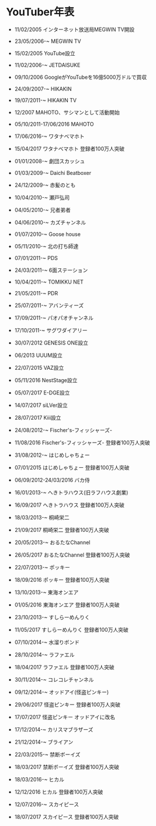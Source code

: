 YouTuber年表
===============

- 11/02/2005 インターネット放送局MEGWIN TV開設
- 23/05/2006-~ MEGWIN TV

- 15/02/2005 YouTube設立

- 11/02/2006-~ JETDAISUKE
- 09/10/2006 GoogleがYouTubeを16億5000万ドルで買収

- 24/09/2007-~ HIKAKIN
- 19/07/2011-~ HIKAKIN TV

- 12/2007 MAHOTO、サシマンとして活動開始
- 05/10/2011-17/06/2016 MAHOTO
- 17/06/2016-~ ワタナベマホト
- 15/04/2017 ワタナベマホト 登録者100万人突破

- 01/01/2008-~ 劇団スカッシュ

- 01/03/2009-~ Daichi Beatboxer
- 24/12/2009-~ 赤髪のとも

- 10/04/2010-~ 瀬戸弘司
- 04/05/2010-~ 兄者弟者
- 04/06/2010-~ カズチャンネル
- 01/07/2010-~ Goose house
- 05/11/2010-~ 北の打ち師達

- 07/01/2011-~ PDS
- 24/03/2011-~ 6面ステーション
- 10/04/2011-~ TOMIKKU NET
- 21/05/2011-~ PDR
- 25/07/2011-~ アバンティーズ
- 17/09/2011-~ パオパオチャンネル
- 17/10/2011-~ サグワダイアリー

- 30/07/2012 GENESIS ONE設立
- 06/2013 UUUM設立
- 22/07/2015 VAZ設立
- 05/11/2016 NestStage設立
- 05/07/2017 E-DGE設立
- 14/07/2017 siLVer設立
- 28/07/2017 Kiii設立

- 24/08/2012-~ Fischer's-フィッシャーズ-
- 11/08/2016 Fischer's-フィッシャーズ- 登録者100万人突破

- 31/08/2012-~ はじめしゃちょー
- 07/01/2015 はじめしゃちょー 登録者100万人突破

- 06/09/2012-24/03/2016 バカ侍
- 16/01/2013-~ へきトラハウス(旧ラフハウス劇業)
- 16/09/2017 へきトラハウス 登録者100万人突破

- 18/03/2013-~ 桐崎栄二
- 21/09/2017 桐崎栄二 登録者100万人突破

- 20/05/2013-~ おるたなChannel
- 26/05/2017 おるたなChannel 登録者100万人突破

- 22/07/2013-~ ポッキー
- 18/09/2016 ポッキー 登録者100万人突破

- 13/10/2013-~ 東海オンエア
- 01/05/2016 東海オンエア 登録者100万人突破

- 23/10/2013-~ すしらーめんりく
- 11/05/2017 すしらーめんりく 登録者100万人突破

- 07/10/2014-~ 水溜りボンド

- 28/10/2014-~ ラファエル
- 18/04/2017 ラファエル 登録者100万人突破

- 30/11/2014-~ コレコレチャンネル

- 09/12/2014-~ オッドアイ(怪盗ピンキー)
- 29/06/2017 怪盗ピンキー 登録者100万人突破
- 17/07/2017 怪盗ピンキー オッドアイに改名

- 17/12/2014-~ カリスマブラザーズ
- 21/12/2014-~ ブライアン

- 22/03/2015-~ 禁断ボーイズ
- 18/03/2017 禁断ボーイズ 登録者100万人突破

- 18/03/2016-~ ヒカル
- 12/12/2016 ヒカル 登録者100万人突破

- 12/07/2016-~ スカイピース
- 18/07/2017 スカイピース 登録者100万人突破
